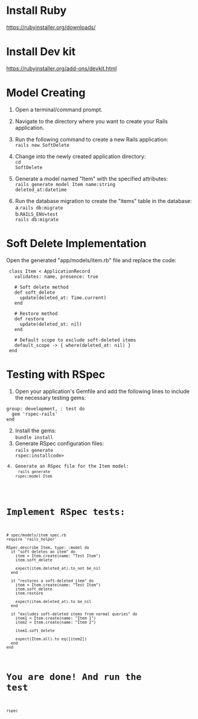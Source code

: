 # Install Ruby
https://rubyinstaller.org/downloads/
# Install Dev kit
https://rubyinstaller.org/add-ons/devkit.html

# Model Creating
1. Open a terminal/command prompt.
2. Navigate to the directory where you want to create your Rails application.
3. Run the following command to create a new Rails application:<br>
  <code>rails new SoftDelete</code>
4. Change into the newly created application directory:<br>
  <code>cd SoftDelete</code>
5. Generate a model named "Item" with the specified attributes:<br>
   <code>rails generate model Item name:string deleted_at:datetime</code>

6. Run the database migration to create the "items" table in the database:<br>
   a.<code>rails db:migrate</code><br>
   b.<code>RAILS_ENV=test rails db:migrate</code>
   
# Soft Delete Implementation
Open the generated "app/models/item.rb" file and replace the code: <br>

   ```
    class Item < ApplicationRecord
      validates: name, presence: true
    
      # Soft delete method
      def soft_delete
        update(deleted_at: Time.current)
      end
    
      # Restore method
      def restore
        update(deleted_at: nil)
      end
    
      # Default scope to exclude soft-deleted items
      default_scope -> { where(deleted_at: nil) }
    end
   ```


# Testing with RSpec 
1.  Open your application's Gemfile and add the following lines to include the necessary testing gems:
  ```
  group: development, : test do
    gem 'rspec-rails'
  end
  ```
2. Install the gems:<br>
   <code>bundle install</code><be>
3. Generate RSpec configuration files:<br>
  <code>rails generate rspec:installcode><be>
4. Generate an RSpec file for the Item model:<br>
  <code>rails generate rspec:model Item</code>
# Implement RSpec tests:
  ```
  # spec/models/item_spec.rb
  require 'rails_helper'
  
  RSpec.describe Item, type: :model do
    it "soft deletes an item" do
      item = Item.create(name: "Test Item")
      item.soft_delete
  
      expect(item.deleted_at).to_not be_nil
    end
  
    it "restores a soft-deleted item" do
      item = Item.create(name: "Test Item")
      item.soft_delete
      item.restore
  
      expect(item.deleted_at).to be_nil
    end
  
    it "excludes soft-deleted items from normal queries" do
      item1 = Item.create(name: "Item 1")
      item2 = Item.create(name: "Item 2")
  
      item1.soft_delete
  
      expect(Item.all).to eq([item2])
    end
  end
  ```

# You are done! And run the test 
<code>rspec</code>









